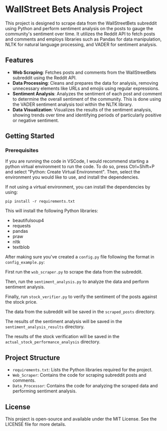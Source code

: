 # WallStreet Bets Analysis Project

This project is designed to scrape data from the WallStreetBets subreddit using Python and perform sentiment analysis on the posts to gauge the community's sentiment over time. It utilizes the Reddit API to fetch posts and comments and employs libraries such as Pandas for data manipulation, NLTK for natural language processing, and VADER for sentiment analysis.

## Features

- **Web Scraping**: Fetches posts and comments from the WallStreetBets subreddit using the Reddit API.
- **Data Processing**: Cleans and prepares the data for analysis, removing unnecessary elements like URLs and emojis using regular expressions.
- **Sentiment Analysis**: Analyzes the sentiment of each post and comment to determine the overall sentiment of the community. This is done using the VADER sentiment analysis tool within the NLTK library.
- **Data Visualization**: Visualizes the results of the sentiment analysis, showing trends over time and identifying periods of particularly positive or negative sentiment.

## Getting Started

### Prerequisites

If you are running the code in VSCode, I would recommend starting a python virtual environment to run the code. To do so, press Ctrl+Shift+P and select "Python: Create Virtual Environment". Then, select the environment you would like to use, and install the dependencies.

If not using a virtual environment, you can install the dependencies by using:

```
pip install -r requirements.txt
```

This will install the following Python libraries:
- beautifulsoup4
- requests
- pandas
- praw
- nltk
- textblob

After making sure you've created a `config.py` file following the format in `config_example.py`:

First run the `wsb_scraper.py` to scrape the data from the subreddit.

Then, run the `sentiment_analysis.py` to analyze the data and perform sentiment analysis.

Finally, run `stock_verifier.py` to verify the sentiment of the posts against the stock price.

The data from the subreddit will be saved in the `scraped_posts` directory.

The results of the sentiment analysis will be saved in the `sentiment_analysis_results` directory.

The results of the stock verification will be saved in the `actual_stock_performance_analysis` directory.

## Project Structure

- `requirements.txt`: Lists the Python libraries required for the project.
- `Web_Scraper`: Contains the code for scraping subreddit posts and comments.
- `Data_Processor`: Contains the code for analyzing the scraped data and performing sentiment analysis.

## License

This project is open-source and available under the MIT License. See the LICENSE file for more details.